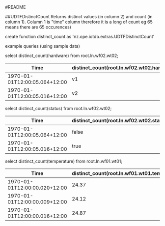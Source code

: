 #README

##UDTFDistinctCount
Returns distinct values (in column 2) and count (in column 1). Column 1 is "time" column therefore it is a long of count eg 65 means there are 65 occurences)

create function distinct_count as 'nz.ope.iotdb.extras.UDTFDistinctCount'

example queries (using sample data)

select distinct_count(hardware) from root.ln.wf02.wt02;

Time|distinct_count(root.ln.wf02.wt02.hardware)
------------ | -------------
1970-01-01T12:00:05.064+12:00|v1
1970-01-01T12:00:05.016+12:00|v2

select distinct_count(status) from root.ln.wf02.wt02;

Time|distinct_count(root.ln.wf02.wt02.status)|
------------ | -------------
1970-01-01T12:00:05.064+12:00|false
1970-01-01T12:00:05.016+12:00|true

select distinct_count(temperature) from root.ln.wf01.wt01;

Time|distinct_count(root.ln.wf01.wt01.temperature)
------------ | -------------
1970-01-01T12:00:00.020+12:00|24.37
1970-01-01T12:00:00.009+12:00|24.12
1970-01-01T12:00:00.016+12:00|24.87
